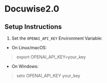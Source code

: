 # Docuwise2.0

## Setup Instructions

1. Set the `OPENAI_API_KEY` Environment Variable:

- On Linux/macOS:
>export OPENAI_API_KEY=your_key

- On Windows:
> setx OPENAI_API_KEY your_key


